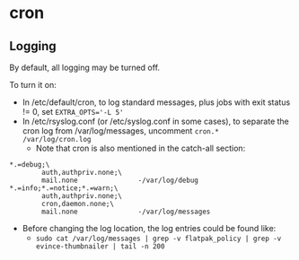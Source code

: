 # cron

## Logging
By default, all logging may be turned off.

To turn it on:
- In /etc/default/cron, to log standard messages, plus jobs with exit status != 0, set `EXTRA_OPTS='-L 5'`
- In /etc/rsyslog.conf (or /etc/syslog.conf in some cases), to separate the cron log from /var/log/messages, uncomment `cron.*                         /var/log/cron.log`
  - Note that cron is also mentioned in the catch-all section:

```
*.=debug;\
        auth,authpriv.none;\
        mail.none               -/var/log/debug
*.=info;*.=notice;*.=warn;\
        auth,authpriv.none;\
        cron,daemon.none;\
        mail.none               -/var/log/messages
```
- Before changing the log location, the log entries could be found like:
  - `sudo cat /var/log/messages | grep -v flatpak_policy | grep -v evince-thumbnailer | tail -n 200`
